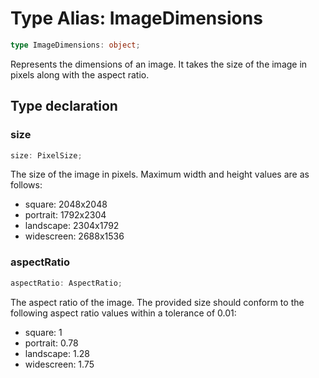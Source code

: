 # Type Alias: ImageDimensions

```ts
type ImageDimensions: object;
```

Represents the dimensions of an image.
It takes the size of the image in pixels along with the aspect ratio.

## Type declaration

### size

```ts
size: PixelSize;
```

The size of the image in pixels.
Maximum width and height values are as follows:

- square: 2048x2048
- portrait: 1792x2304
- landscape: 2304x1792
- widescreen: 2688x1536

### aspectRatio

```ts
aspectRatio: AspectRatio;
```

The aspect ratio of the image.
The provided size should conform to the following aspect ratio values within a tolerance of 0.01:

- square: 1
- portrait: 0.78
- landscape: 1.28
- widescreen: 1.75
